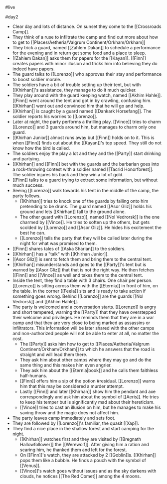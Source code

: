 #live

#day2
- Clear day and lots of distance. On sunset they come to the [[Crossroads Camp]].
- They think of a ruse to infiltrate the camp and find out more about how to get to [[Places/Aetheria/Valgrum Continent/Orkham/Orkham]]
- They trick a guard, named [[Zahlem Dakan]] to schedule a performance for the evening and in return get some food and a place to sleep.
- [[Zahlem Dakan]] asks them for papers for the [[Kayan]]. [[Finn]] creates papers with minor illusion and tricks him into believing they do indeed have papers.
- The guard talks to [[Lorenzo]] who approves their stay and performance to boost soldier morale.
- The soldiers have a bit of trouble setting up their tent, but with [[Khirhan]]'s assistance, they manage to do it much quicker.
- They play around with the guard keeping watch, named [[Akhim Hahle]]. [[Finn]] went around the tent and got in by crawling, confusing him. [[Khirhan]] went out and convinced him that he will go and help.
- [[Khirhan]] is caught by a guard named [[Dankark Horsefang]]. The soldier reports his worries to [[Lorenzo]].
- Later at night, the party performs a thrilling play. [[Vince]] tries to charm [[Lorenzo]] and 3 guards around him, but manages to charm only one guard.
- [[Khirhan Junior]] almost runs away but [[Finn]] holds on to it. This is when [[Finn]] finds out about the [[Kayan]]'s top speed. They still do not know how the bird is called.
- The soldiers enjoy the play a lot and they and the [[Party]] start drinking and partying.
- [[Khirhan]] and [[Finn]] bet with the guards and the barbarian goes into a rock-throwing contest with a soldier named [[Tacrid Honorforest]]. The soldier injures his back and they win a lot of gold.
- [[Finn]] talks to a guard trying to extract some information, but without much success.
- Seeing [[Lorenzo]] walk towards his tent in the middle of the camp, the party follows.
	- [[Khirhan]] tries to knock one of the guards by falling onto him pretending to be drunk. The guard named [[Asor Gliz]] holds his ground and lets [[Khirhan]] fall to the ground alone.
	- The other guard with [[Lorenzo]], named [[Nol Vedrorsk]] is the one charmed by [[Vince]]. He tries to soften up the others, but gets scolded by [[Lorenzo]] and [[Asor Gliz]]. He hides his excitement the best he can.
	- [[Lorenzo]] tells the party that they will be called later during the night for what was promised to them.
- [[Finn]] shares tales of [[Aska Sharian]] to the soldiers.
- [[Khirhan]] has a "talk" with [[Khirhan Junior]].
- [[Asor Gliz]] is sent to fetch them and bring them to the central tent.
- [[Khirhan]] misunderstands and goes to the [[Party]]'s tent but is warned by [[Asor Gliz]] that that is not the right way. He then fetches [[Finn]] and [[Vince]] as well and takes them to the central tent.
- Inside the tent, they find a table with 3 chairs. One chair per person. [[Lorenzo]] is sitting across them with the [[Eternia]] in front of him, on the table. In the corner [[Feela]] sits and is ready to take action if something goes wrong. Behind [[Lorenzo]] are the guards [[Nol Vedrorsk]] and [[Akhim Hahle]].
- The party is welcomed and a conversation starts. [[Lorenzo]] is angry and short tempered, warning the [[Party]] that they have overstepped their welcome and privileges. He reminds them that they are in a war camp and that they are very close to being marked as assassins or infiltrators. This information will be later shared with the other camps and non-authorized people will not be able to enter at all, no matter the cost.
	- The [[Party]] asks him how to get to [[Places/Aetheria/Valgrum Continent/Orkham/Orkham]] to which he answers that the road is straight and will lead them there.
	- They ask him about other camps where they may go and do the same thing and this makes him even angrier.
	- They ask him about the [[Eternia|book]] and he calls them faithless half-humans.
	- [[Finn]] offers him a sip of the potion #residual. [[Lorenzo]] warns him that this may be considered a murder attempt.
	- Lastly [[Finn]] and later [[Khirhan]] show him the pendant and axe correspondingly and ask him about the symbol of [[Aeris]]. He tries to keep his temper but is significantly mad about their hereticism.
	- [[Vince]] tries to cast an illusion on him, but he manages to make his saving throw and the magic does not affect him.
- The party leaves camp immediately and sets foot.
- They are followed by [[Lorenzo]]'s familiar, the quasit [[Xap]].
- They find a nice place in the shallow forest and start camping for the night.
	- [[Khirhan]] watches first and they are visited by [[Bregnath Hallowfollower]] the [[Werewolf]]. After giving him a ration and scaring him, he thanked them and left for the forest.
	- On [[Finn]]'s watch, they are attacked by 2 [[Goblin]]s. [[Khirhan]] pops them like a bubble. He finds a pouch with the symbol of [[Venus]].
	- [[Vince]]'s watch goes without issues and as the sky darkens with clouds, he notices [[The Red Comet]] among the 4 moons.